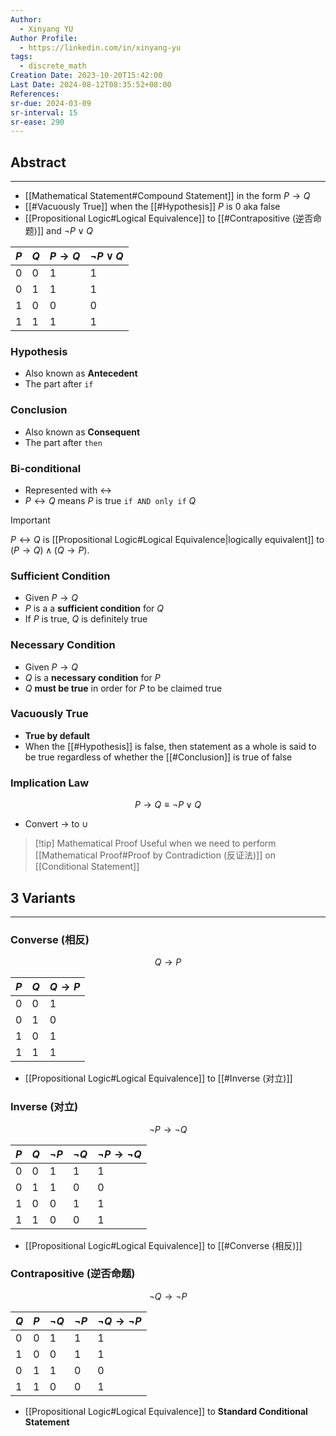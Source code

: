 ```yaml
---
Author:
  - Xinyang YU
Author Profile:
  - https://linkedin.com/in/xinyang-yu
tags:
  - discrete_math
Creation Date: 2023-10-20T15:42:00
Last Date: 2024-08-12T08:35:52+08:00
References: 
sr-due: 2024-03-09
sr-interval: 15
sr-ease: 290
---
```

## Abstract
---
- [[Mathematical Statement#Compound Statement]] in the form $P \rightarrow Q$
- [[#Vacuously True]] when the [[#Hypothesis]] $P$ is $0$ aka false
- [[Propositional Logic#Logical Equivalence]] to [[#Contrapositive (逆否命题)]] and $\neg P \lor Q$ 
	
| $P$   | $Q$   | $P \rightarrow Q$ | $\neg P \lor Q$ |
| --- | --- | ------ | ------- |
| 0   | 0   | 1      |     1    |
| 0   | 1   | 1      |      1   |
| 1   | 0   | 0      |       0  |
| 1   | 1   | 1      |      1   |

### Hypothesis
- Also known as **Antecedent**
- The part after `if`
### Conclusion
- Also known as **Consequent**
- The part after `then`

### Bi-conditional
- Represented with $\leftrightarrow$
- $P \leftrightarrow Q$ means $P$ is true `if AND only if` $Q$

>[!important]
> $P \leftrightarrow Q$ is [[Propositional Logic#Logical Equivalence|logically equivalent]] to $(P \rightarrow Q) \land (Q \rightarrow P)$.

### Sufficient Condition
- Given $P \rightarrow Q$
- $P$ is a a **sufficient condition** for $Q$
- If $P$ is true, $Q$ is definitely true
### Necessary Condition
- Given $P \rightarrow Q$
- $Q$ is a **necessary condition** for $P$
- $Q$ **must be true** in order for $P$ to be claimed true

### Vacuously True
- **True by default** 
- When the [[#Hypothesis]] is false, then statement as a whole is said to be true regardless of whether the [[#Conclusion]] is true of false

### Implication Law
$$
P \rightarrow Q \equiv \neg P \lor Q
$$
- Convert $\rightarrow$ to $\cup$

>[!tip] Mathematical Proof
> Useful when we need to perform [[Mathematical Proof#Proof by Contradiction (反证法)]] on [[Conditional Statement]]




## 3 Variants
---
### Converse (相反)
$$
Q \rightarrow P
$$

| $P$ | $Q$ | $Q \rightarrow P$ |
| ---- | ---- | ---- |
| 0 | 0 | 1 |
| 0 | 1 | 0 |
| 1 | 0 | 1 |
| 1 | 1 | 1 |
- [[Propositional Logic#Logical Equivalence]] to [[#Inverse (对立)]]
### Inverse (对立)
$$
\neg P \rightarrow \neg Q
$$


| $P$   | $Q$   | $\neg P$  | $\neg Q$  | $\neg P \rightarrow \neg Q$ |
| --- | --- | --- | --- | -------- |
| 0   | 0   | 1   | 1    |        1  |
| 0   | 1   | 1    | 0    |        0  |
| 1   | 0   |  0   |  1   |     1     |
| 1   | 1   |   0  |   0  |      1    |
- [[Propositional Logic#Logical Equivalence]] to [[#Converse (相反)]]
### Contrapositive (逆否命题)
$$
\neg Q \rightarrow \neg P
$$


| $Q$   | $P$   | $\neg Q$  | $\neg P$  | $\neg Q \rightarrow \neg P$ |
| --- | --- | --- | --- | -------- |
| 0   |  0   |  1   |   1  |   1       |
| 1   |   0  |   0  |    1 |    1      |
| 0   |    1 |    1 |    0 |      0    |
| 1    |    1 |    0 |    0 |    1      |
- [[Propositional Logic#Logical Equivalence]] to **Standard Conditional Statement**